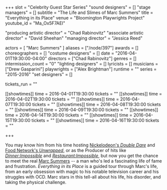 +++
slot = "Celebrity Guest Star Series"
"sound designers" = []
"stage managers" = []
subtitle = "The Life and Slimes of Marc Summers"
title = "Everything in its Place"
venue = "Bloomington Playwrights Project"
youtube_id = "Ma_Ox5F7AEI"

"producing artistic director" = "Chad Rabinovitz"
"associate artistic director" = "David Sheehan"
"managing director" = "Jessica Reed"

actors = [
    "Marc Summers"
]
aliases = ["/node/397"]
awards = []
choreographers = []
"costume designers" = []
date = "2016-04-01T19:30:00-04:00"
directors = ["Chad Rabinovitz"]
genres = []
intermission_count = "0"
"lighting designers" = []
lyricists = []
musicians = ["Drew Gasparini"]
playwrights = ["Alex Brightman"]
runtime = ""
series = "2015-2016"
"set designers" = []

tickets_run = ""

[[showtimes]]
time = 2016-04-01T19:30:00
tickets = ""
[[showtimes]]
time = 2016-04-02T19:30:00
tickets = ""
[[showtimes]]
time = 2016-04-07T19:30:00
tickets = ""
[[showtimes]]
time = 2016-04-08T19:30:00
tickets = ""
[[showtimes]]
time = 2016-04-09T19:30:00
tickets = ""
[[showtimes]]
time = 2016-04-14T19:30:00
tickets = ""
[[showtimes]]
time = 2016-04-15T19:30:00
tickets = ""
[[showtimes]]
time = 2016-04-16T19:30:00
tickets = ""


+++

You may know him from his time hosting [Nickelodeon's _Double Dare_](https://en.wikipedia.org/wiki/Double_Dare_(Nickelodeon_game_show)) and [Food Network's _Unwrapped_](http://www.foodnetwork.com/shows/unwrapped.html), or as the Producer of hits like [_Dinner:Impossible_](http://www.foodnetwork.com/shows/dinner-impossible.html) and [_Restaurant:Impossible_](http://www.foodnetwork.com/shows/restaurant-impossible.html), but now you get the chance to meet the real [Marc Summers](http://www.marcsummerstv.com/) -- a man who's led a fascinating life of fame and frustration. _Everything in its Place_ is a guided tour through Marc's life, from an early obsession with magic to his notable television career and his struggles with OCD. Marc stars in this tell-all about his life, his disorder, and taking the physical challenge.
